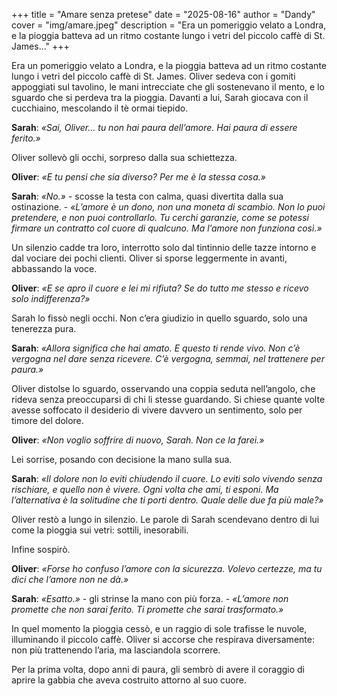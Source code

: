 +++
title = "Amare senza pretese"
date = "2025-08-16"
author = "Dandy"
cover = "img/amare.jpeg"
description = "Era un pomeriggio velato a Londra, e la pioggia batteva ad un ritmo costante lungo i vetri del piccolo caffè di St. James..."
+++

Era un pomeriggio velato a Londra, e la pioggia batteva ad un ritmo costante lungo i vetri del piccolo caffè di St. James. Oliver sedeva con i gomiti appoggiati sul tavolino, le mani intrecciate che gli sostenevano il mento, e lo sguardo che si perdeva tra la pioggia. Davanti a lui, Sarah giocava con il cucchiaino, mescolando il tè ormai tiepido.  

**Sarah**: _«Sai, Oliver… tu non hai paura dell’amore. Hai paura di essere ferito.»_    

Oliver sollevò gli occhi, sorpreso dalla sua schiettezza.  

**Oliver**: _«E tu pensi che sia diverso? Per me è la stessa cosa.»_  

**Sarah**: _«No.»_ - scosse la testa con calma, quasi divertita dalla sua ostinazione. - _«L’amore è un dono, non una moneta di scambio. Non lo puoi pretendere, e non puoi controllarlo. Tu cerchi garanzie, come se potessi firmare un contratto col cuore di qualcuno. Ma l’amore non funziona così.»_  

Un silenzio cadde tra loro, interrotto solo dal tintinnio delle tazze intorno e dal vociare dei pochi clienti. Oliver si sporse leggermente in avanti, abbassando la voce.  

**Oliver**: _«E se apro il cuore e lei mi rifiuta? Se do tutto me stesso e ricevo solo indifferenza?»_

Sarah lo fissò negli occhi. Non c’era giudizio in quello sguardo, solo una tenerezza pura.  

**Sarah**: _«Allora significa che hai amato. E questo ti rende vivo. Non c’è vergogna nel dare senza ricevere. C’è vergogna, semmai, nel trattenere per paura.»_  

Oliver distolse lo sguardo, osservando una coppia seduta nell’angolo, che rideva senza preoccuparsi di chi li stesse guardando. Si chiese quante volte avesse soffocato il desiderio di vivere davvero un sentimento, solo per timore del dolore.  

**Oliver**: _«Non voglio soffrire di nuovo, Sarah. Non ce la farei.»_  

Lei sorrise, posando con decisione la mano sulla sua.

**Sarah**: _«Il dolore non lo eviti chiudendo il cuore. Lo eviti solo vivendo senza rischiare, e quello non è vivere. Ogni volta che ami, ti esponi. Ma l’alternativa è la solitudine che ti porti dentro. Quale delle due fa più male?»_  

Oliver restò a lungo in silenzio. Le parole di Sarah scendevano dentro di lui come la pioggia sui vetri: sottili, inesorabili.  

Infine sospirò.  

**Oliver**: _«Forse ho confuso l’amore con la sicurezza. Volevo certezze, ma tu dici che l’amore non ne dà.»_  

**Sarah**: _«Esatto.»_ - gli strinse la mano con più forza. - _«L’amore non promette che non sarai ferito. Ti promette che sarai trasformato.»_  

In quel momento la pioggia cessò, e un raggio di sole trafisse le nuvole, illuminando il piccolo caffè. Oliver si accorse che respirava diversamente: non più trattenendo l’aria, ma lasciandola scorrere.  

Per la prima volta, dopo anni di paura, gli sembrò di avere il coraggio di aprire la gabbia che aveva costruito attorno al suo cuore.  
